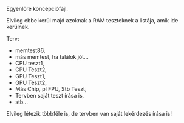 Egyenlőre koncepciófájl.

Elvileg ebbe kerül majd azoknak a RAM teszteknek a listája, amik ide kerülnek.


Terv:
- memtest86,
- más memtest, ha találok jót...
- CPU teszt1,
- CPU Teszt2,
- GPU Teszt1,
- GPU Teszt2,
- Más Chip, pl FPU, Stb Teszt,
- Tervben saját teszt írása is,
- stb...

Elvileg létezik többféle is, de tervben van saját lekérdezés írása is!

